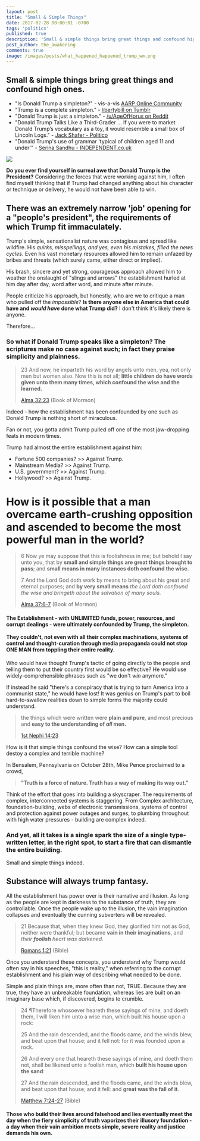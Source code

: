 ```yaml
---
layout: post
title: "Small & Simple Things"
date: 2017-02-28 00:00:01 -0700
tags: 'politics'
published: true
description: 'Small & simple things bring great things and confound high ones.'
post_author: the_awakening
comments: true
image: /images/posts/what_happened_happened_trump_wm.png
---
```


## Small & simple things bring great things and confound high ones.

* "Is Donald Trump a simpleton?" - vis-a-vis [AARP Online Community][2]
* "Trump is a complete simpleton." - [libertybill on Tumblr][3]
* "Donald Trump is just a simpleton." - [/u/AgeOfHorus on Reddit][4]
* "Donald Trump Talks Like a Third-Grader ... If you were to market Donald Trump’s vocabulary as a toy, it would resemble a small box of Lincoln Logs." - [Jack Shafer - Politico][5]
* "Donald Trump's use of grammar 'typical of children aged 11 and under'" - [Serina Sandhu - INDEPENDENT.co.uk][6]

<img style="margin: auto; display: block;" src="{{site.baseurl}}/images/posts/what_happened_happened_trump_wm.png" />

**Do you ever find yourself in surreal awe that Donald Trump is the President?** Considering the forces that were working against him, I often find myself thinking that if Trump had changed anything about his character or technique or delivery, he would not have been able to win.

## There was an extremely narrow 'job' opening for a "people's president", the requirements of which Trump fit immaculately.

Trump's simple, sensationalist nature was contagious and spread like wildfire. His *quirks, misspellings, and yes, even his mistakes, filled the news cycles*. Even his vast monetary resources allowed him to remain unfazed by bribes and threats (which surely came, either direct or implied).

His brash, sincere and yet strong, courageous approach allowed him to weather the onslaught of "slings and arrows" the establishment hurled at him day after day, word after word, and minute after minute.

People criticize his approach, but honestly, who are we to critique a man who pulled off the *impossible*? **Is there anyone else in America that could have and *would have* done what Trump did?** I don't think it's likely there is anyone.

Therefore...

### So what if Donald Trump speaks like a simpleton? The scriptures make no case against such; in fact they praise simplicity and plainness.

> 23 And now, he imparteth his word by angels unto men, yea, not only men but women also. Now this is not all; **little children do have words given unto them many times, which confound the wise and the learned.**
> 
> [Alma 32:23][7] (Book of Mormon)

Indeed - how the establishment has been confounded by one such as Donald Trump is nothing short of miraculous.

Fan or not, you gotta admit Trump pulled off one of the most jaw-dropping feats in modern times.

Trump had almost the entire establishment against him:

* Fortune 500 companies? >> Against Trump.
* Mainstream Media? >> Against Trump.
* U.S. government? >> Against Trump.
* Hollywood? >> Against Trump.

# How is it possible that a man overcame earth-crushing opposition and ascended to become the most powerful man in the world?

> 6 Now ye may suppose that this is foolishness in me; but behold I say unto you, that by **small and simple things are great things brought to pass**; and **small means in many instances doth confound the wise.**
> 
> 7 And the Lord God doth work by means to bring about his great and eternal purposes; and **by very small means** *the Lord doth confound the wise and bringeth about the salvation of many souls.*
> 
> [Alma 37:6-7][1] (Book of Mormon)

#### The Establishment - with UNLIMITED funds, power, resources, and corrupt dealings - were ultimately **confounded** by Trump, the simpleton.<br><br>They couldn't, not even with all their complex machinations, systems of control and thought-curation through media propaganda could not stop ONE MAN from toppling their entire reality.

Who would have thought Trump's tactic of going directly to the people and telling them to put their country first would be so effective? He would use widely-comprehensible phrases such as "we don't *win* anymore."

If instead he said "there's a conspiracy that is trying to turn America into a communist state," he would have lost! It was genius on Trump's part to boil hard-to-swallow realities down to simple forms the majority could understand.

> the things which were written were **plain and pure**, and most precious and **easy to the understanding of *all* men.**
> 
> [1st Nephi 14:23][14]

How is it that simple things confound the wise? How can a simple tool destoy a complex and terrible machine?

In Bensalem, Pennsylvania on October 28th, Mike Pence proclaimed to a crowd,

> **"Truth is a force of nature. Truth has a way of making its way out."**

Think of the effort that goes into building a skyscraper. The requirements of complex, interconnected systems is staggering. From Complex architecture, foundation-building, webs of electronic transmissions, systems of control and protection against power outages and surges, to plumbing throughout with high water pressures - building are complex indeed.

### And yet, **all it takes is a single spark** the size of a single type-written letter, in the right spot, to start a fire that can dismantle the entire building.

Small and simple things indeed.

## **Substance will always trump fantasy.**

All the establishment has power over is their narrative and illusion. As long as the people are kept in darkness to the substance of truth, they are controllable. Once the people wake up to the illusion, the vain imagination collapses and eventually the cunning subverters will be revealed.

> 21 Because that, when they knew God, they glorified him not as God, neither were thankful; but became **vain in their imaginations**, and *their **foolish** heart was darkened.*
> 
> [Romans 1:21][8] (Bible)

Once you understand these concepts, you understand why Trump would often say in his speeches, "this is reality," when referring to the corrupt establishment and his plain way of describing what needed to be done.

Simple and plain things are, more often than not, TRUE. Because they are true, they have an unbreakable foundation, whereas lies are built on an imaginary base which, if discovered, begins to crumble.

> 24 ¶Therefore whosoever heareth these sayings of mine, and doeth them, I will liken him unto a wise man, which built his house upon a rock:
> 
> 25 And the rain descended, and the floods came, and the winds blew, and beat upon that house; and it fell not: for it was founded upon a rock.
> 
> 26 And every one that heareth these sayings of mine, and doeth them not, shall be likened unto a foolish man, which **built his house upon the sand**:
> 
> 27 And the rain descended, and the floods came, and the winds blew, and beat upon that house; and it fell: and **great was the fall of it**.
> 
> [Matthew 7:24-27][9] (Bible)

#### Those who build their lives around falsehood and lies eventually meet the day when the fiery simplicity of truth vaporizes their illusory foundation - a day when their vain ambition meets simple, severe reality and justice demands his own.

[1]: https://www.lds.org/scriptures/bofm/alma/37.6-7?lang=eng#5
[2]: http://community.aarp.org/t5/Politics-Current-Events/IS-DONALD-TRUMP-A-SIMPLETON/td-p/1746105
[3]: https://libertybill.tumblr.com/post/126056656567/trump-is-a-complete-simpleton
[4]: https://www.reddit.com/r/unpopularopinion/comments/5fwwj0/donald_trump_is_just_a_simpleton/
[5]: http://www.politico.com/magazine/story/2015/08/donald-trump-talks-like-a-third-grader-121340
[6]: http://www.independent.co.uk/news/world/americas/us-elections/donald-trump-uses-language-typical-of-children-under-11-a6936256.html
[7]: https://www.lds.org/scriptures/bofm/alma/32.23?lang=eng#22
[8]: https://www.lds.org/scriptures/nt/rom/1.21?lang=eng#20
[9]: https://www.lds.org/scriptures/nt/matt/7.24-27?lang=eng#23
[10]: https://www.lds.org/scriptures/nt/2-thes/2.3?lang=eng#2
[11]: https://www.lds.org/scriptures/bofm/alma/37.45?lang=eng#44
[12]: https://www.lds.org/scriptures/bofm/1-ne/19.23?lang=eng#22
[13]: https://www.lds.org/scriptures/nt/rev/13.15?lang=eng#14
[14]: https://www.lds.org/scriptures/bofm/1-ne/14.23?lang=eng#22
